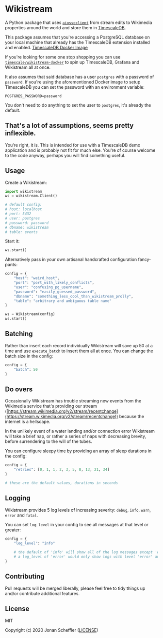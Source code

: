 # Wikistream

A Python package that uses [`aiosseclient`](https://github.com/ebraminio/aiosseclient) from stream edits to Wikimedia properties around the world and store them in [TimescaleDB](https://timescale.com).

This package assumes that you're accessing a PostgreSQL database on your local
machine that already has the TimescaleDB extension installed and enabled. [TimescaleDB Docker Image](https://hub.docker.com/r/timescale/timescaledb/)

If you're looking for some one stop shopping you can use [`timescale/wikistream-docker`](https://github.com/timescale/wikistream) to spin up TimescaleDB, Grafana and Wikistream all at once.

It also assumes that said database has a user `postgres` with a password of `password`. If you're using the aforementioned Docker image to setup TimescaleDB you can set the password with an environment variable:

```
POSTGRES_PASSWORD=password
```
You don't need to do anything to set the user to `postgres`, it's already the default.

## That's a lot of assumptions, seems pretty inflexible.

You're right, it is. This is intended for use with a TimescaleDB demo application
and is probably not fit for much else. You're of course welcome to the code anyway,
perhaps you will find something useful.

## Usage
Create a Wikistream:

```python
import wikistream
ws = wikistream.Client()

# default config:
# host: localhost
# port: 5432
# user: postgres
# password: password
# dbname: wikistream
# table: events
```

Start it:

```python
ws.start()
```

Alternatively pass in your own artisanal handcrafted configuration fancy-pants:

```python
config = {
    "host": "weird_host",
    "port": "port_with_likely_conflicts",
    "user": "confusing_pg_username",
    "password": "easily_guessed_password",
    "dbname": "something_less_cool_than_wikistream_prolly",
    "table": "arbitrary and ambiguous table name"
}

ws = Wikistream(config)
ws.start()
```

## Batching
Rather than insert each record individually Wikistream will save up 50 at a time
and use `execute_batch` to insert them all at once. You can change the batch size
in the config:

```python
config = {
    "batch": 50
}
```

## Do overs
Occasionally Wikistream has trouble streaming new events from the Wikimedia service
that's providing our stream ([https://stream.wikimedia.org/v2/stream/recentchange](https://stream.wikimedia.org/v2/stream/recentchange))
because the internet is a hellscape.

In the unlikely event of a water landing and/or connection error Wikistream will take a brief nap,
or rather a series of naps with decreasing brevity, before surrendering to the will of the tubes.

You can configure sleepy time by providing an array of sleep durations in the config:

```python
config = {
    "retries": [0, 1, 1, 2, 3, 5, 8, 13, 21, 34]
}

# these are the default values, durations in seconds
```

## Logging
Wikistream provides 5 log levels of increasing severity: `debug`, `info`, `warn`, `error` and `fatal`.

You can set `log_level` in your config to see all messages at that level or greater:

```python
config = {
    "log_level": "info"
    
    # the default of 'info' will show all of the log messages except 'debug'
    # a log_level of 'error' would only show logs with level 'error' and 'fatal'
}
```

## Contributing

Pull requests will be merged liberally, please feel free to tidy things up and/or contribute additional features.

## License
MIT

Copyright (c) 2020 Jonan Scheffler ([LICENSE](https://github.com/timescale/wikistream/LICENSE.md))

